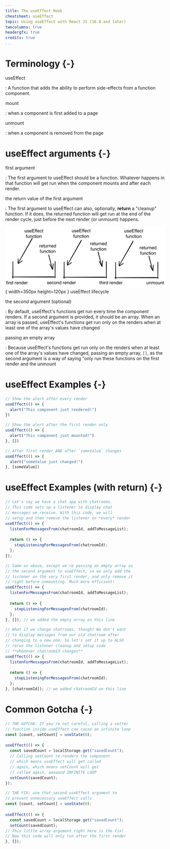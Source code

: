 ```yaml
---
title: The useEffect Hook
cheatsheet: useEffect
topic: Using useEffect with React JS (16.8 and later)
twocolumns: true
headergfx: true
credits: true
...
```


# Terminology {-}

useEffect

:   A function that adds the ability to perform side-effects from a function
component.

mount

:   when a component is first added to a page

unmount

:   when a component is removed from the page

# useEffect arguments {-}

first argument

:   The first argument to useEffect should be a 
function. Whatever happens in that function will get
run when the component mounts and 
after each render.

the return value of the first argument

:   The first argument to useEffect can also, optionally,
**return** a "cleanup" function. If it does, the returned
function will get run at the end of the render cycle,
just before the next render (or unmount) happens.

![useEffect lifecycle](./kickstart-frontend/images/useeffect_lifecycle.png){ width=350px height=120px }
useEffect lifecycle

the second argument (optional)

:   By default, useEffect's functions get run every time 
the component renders. If a
second argument is provided, it should be an array. When
an array is passed, useEffect's functions get run 
only on the renders when at least one of the array's
values have changed

passing an empty array

:   Because useEffect's functions get run only on the 
renders when at least one of the array's values have 
changed, passing an empty array, `[]`, as the second 
argument is a way of saying "only run these functions 
on the first render and the unmount


# useEffect Examples {-}

```javascript
// Show the alert after every render
useEffect(() => { 
  alert("This component just rendered!")
})
```

```javascript
// Show the alert after the first render only
useEffect(() => {
  alert("This component just mounted!")
}, [])
```

```javascript
// After first render AND after `someValue` changes
useEffect(() => {
  alert("someValue just changed!")
}, [someValue])
```

# useEffect Examples (with return) {-}

```javascript
// Let's say we have a chat app with chatrooms.
// This code sets up a listener to display chat
// messages we receive. With this code, we will
// setup and then remove the listener on *every* render
useEffect(() => {
  listenForMessagesFrom(chatroomId, addToMessageList);

  return () => {
    stopListeningForMessagesFrom(chatroomId);
  };
});
```

```javascript
// Same as above, except we're passing an empty array as
// the second argument to useEffect, so we only add the 
// listener on the very first render, and only remove it 
// right before unmounting. Much more efficient!
useEffect(() => {
  listenForMessagesFrom(chatroomId, addToMessageList);

  return () => {
    stopListeningForMessagesFrom(chatroomId);
  };
}, []); // we added the empty array on this line
```

```javascript
// What if we change chatrooms, though? We don't want 
// to display messages from our old chatroom after 
// changing to a new one. So let's set it up to ALSO
// rerun the listener cleanup and setup code 
// **whenever chatroomId changes**
useEffect(() => {
  listenForMessagesFrom(chatroomId, addToMessageList);

  return () => {
    stopListeningForMessagesFrom(chatroomId);
  };
}, [chatroomId]); // we added chatroomId on this line
```

# Common Gotcha {-}

```javascript
// THE GOTCHA: If you're not careful, calling a setter 
// function inside useEffect can cause an infinite loop
const [count, setCount] = useState(0);

useEffect(() => {
  const savedCount = localStorage.get("savedCount");
  // Calling setCount re-renders the component
  // which means useEffect will get called 
  // again, which means setCount will get 
  // called again, aaaaand INFINITE LOOP
  setCount(savedCount);
});
```

```javascript
// THE FIX: use that second useEffect argument to 
// prevent unnecessary useEffect calls
const [count, setCount] = useState(0);

useEffect(() => {
  const savedCount = localStorage.get("savedCount");
  setCount(savedCount);
// This little array argument right here is the fix!
// Now this code will only run after the first render
}, []);
```
